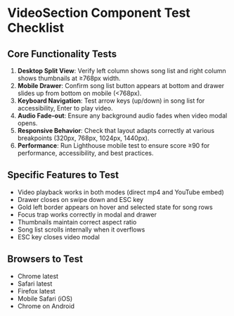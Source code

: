 # VideoSection Component Test Checklist

## Core Functionality Tests
1. **Desktop Split View**: Verify left column shows song list and right column shows thumbnails at ≥768px width.
2. **Mobile Drawer**: Confirm song list button appears at bottom and drawer slides up from bottom on mobile (<768px).
3. **Keyboard Navigation**: Test arrow keys (up/down) in song list for accessibility, Enter to play video.
4. **Audio Fade-out**: Ensure any background audio fades when video modal opens.
5. **Responsive Behavior**: Check that layout adapts correctly at various breakpoints (320px, 768px, 1024px, 1440px).
6. **Performance**: Run Lighthouse mobile test to ensure score ≥90 for performance, accessibility, and best practices.

## Specific Features to Test
- Video playback works in both modes (direct mp4 and YouTube embed)
- Drawer closes on swipe down and ESC key
- Gold left border appears on hover and selected state for song rows
- Focus trap works correctly in modal and drawer
- Thumbnails maintain correct aspect ratio
- Song list scrolls internally when it overflows
- ESC key closes video modal

## Browsers to Test
- Chrome latest
- Safari latest
- Firefox latest
- Mobile Safari (iOS)
- Chrome on Android 